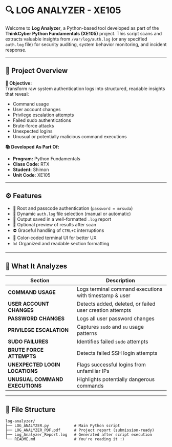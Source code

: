 # 🔍 LOG ANALYZER - XE105

Welcome to **Log Analyzer**, a Python-based tool developed as part of the **ThinkCyber Python Fundamentals (XE105)** project. This script scans and extracts valuable insights from `/var/log/auth.log` (or any specified `auth.log` file) for security auditing, system behavior monitoring, and incident response.

---

## 📌 Project Overview

**🎯 Objective:**  
Transform raw system authentication logs into structured, readable insights that reveal:

- Command usage
- User account changes
- Privilege escalation attempts
- Failed sudo authentications
- Brute-force attacks
- Unexpected logins
- Unusual or potentially malicious command executions

**📚 Developed As Part Of:**  
- **Program:** Python Fundamentals  
- **Class Code:** RTX  
- **Student:** Shimon  
- **Unit Code:** XE105  

---

## ⚙️ Features

- 🔐 Root and passcode authentication (`password = mrsuda`)  
- 📁 Dynamic `auth.log` file selection (manual or automatic)  
- 📝 Output saved in a well-formatted `.log` report  
- 👀 Optional preview of results after scan  
- ⛔ Graceful handling of `CTRL+C` interruptions  
- 🎨 Color-coded terminal UI for better UX  
- 📊 Organized and readable section formatting  

---

## 🧪 What It Analyzes

| Section				| Description							|
|---------------------------------------|---------------------------------------------------------------|
| **COMMAND USAGE**			| Logs terminal command executions with timestamp & user	|
| **USER ACCOUNT CHANGES**		| Detects added, deleted, or failed user creation attempts	|
| **PASSWORD CHANGES**			| Logs all user password changes				|
| **PRIVILEGE ESCALATION**		| Captures `sudo` and `su` usage patterns			|
| **SUDO FAILURES**			| Identifies failed `sudo` attempts				|
| **BRUTE FORCE ATTEMPTS**		| Detects failed SSH login attempts				|
| **UNEXPECTED LOGIN LOCATIONS**	| Flags successful logins from unfamiliar IPs			|
| **UNUSUAL COMMAND EXECUTIONS**	| Highlights potentially dangerous commands			|

---

## 📁 File Structure

```text
log-analyzer/
├── LOG_ANALYZER.py           # Main Python script
├── LOG_ANALYZER_PDF.pdf      # Project report (submission-ready)
├── Log_Analyzer_Report.log   # Generated after script execution
└── README.md                 # You're reading it :)
